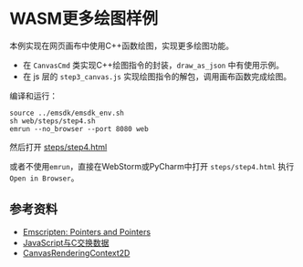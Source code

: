 # WASM更多绘图样例

本例实现在网页画布中使用C++函数绘图，实现更多绘图功能。

- 在 `CanvasCmd` 类实现C++绘图指令的封装，`draw_as_json` 中有使用示例。
- 在 js 层的 `step3_canvas.js` 实现绘图指令的解包，调用画布函数完成绘图。

编译和运行：

```
source ../emsdk/emsdk_env.sh
sh web/steps/step4.sh
emrun --no_browser --port 8080 web
```

然后打开 [steps/step4.html](http://0.0.0.0:8080/steps/step4.html)

或者不使用`emrun`，直接在WebStorm或PyCharm中打开 `steps/step4.html` 执行 `Open in Browser`。

## 参考资料

- [Emscripten: Pointers and Pointers](https://kapadia.github.io/emscripten/2013/09/13/emscripten-pointers-and-pointers.html)
- [JavaScript与C交换数据](https://www.cntofu.com/book/150/zh/ch2-c-js/ch2-04-data-exchange.md)
- [CanvasRenderingContext2D](https://developer.mozilla.org/zh-CN/docs/Web/API/CanvasRenderingContext2D)
